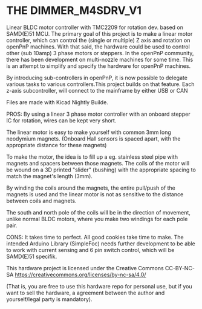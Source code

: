 # THE DIMMER_M4SDRV_V1
Linear BLDC motor controller with TMC2209 for rotation dev. based on SAMD(E)51 MCU. The primary goal of this project is to make a linear motor controller, which can control the (single or multiple) Z axis and rotation on openPnP machines. With that said, the hardware could be used to control other (sub 10amp) 3 phase motors or steppers. In the openPnP community, there has been development on multi-nozzle machines for some time. This is an attempt to simplify and specify the hardware for openPnP machines.

By introducing sub-controllers in openPnP, it is now possible to delegate various tasks to various controllers.This project builds on that feature. Each z-axis subcontroller, will connect to the mainframe by either USB or CAN

Files are made with Kicad Nightly Builde.
 
PROS: 
By using a linear 3 phase motor controller with an onboard stepper IC for rotation, wires can be kept very short.
 
The linear motor is easy to make yourself with common 3mm long neodymium magnets. (Onboard Hall sensors is spaced apart, with the appropriate distance for these magnets)
 
To make the motor, the idea is to fill up a eg. stainless steel pipe with magnets and spacers between those magnets. The coils of the motor will be wound on a 3D printed "slider" (bushing) with the appropriate spacing to match the magnet's length (3mm).
 
By winding the coils around the magnets, the entire pull/push of the magnets is used and the linear motor is not as sensitive to the distance between coils and magnets.
 
The south and north pole of the coils will be in the direction of movement, unlike normal BLDC motors, where you make two windings for each pole pair.
 
CONS: It takes time to perfect. All good cookies take time to make. The intended Arduino Library (SimpleFoc) needs further development to be able to work with current sensing and 6 pin switch control, which will be SAMD(E)51 specifik.

 
This hardware project is licensed under the Creative Commons CC-BY-NC-SA 
https://creativecommons.org/licenses/by-nc-sa/4.0/
 
(That is, you are free to use this hardware repo for personal use, but if you want to sell the hardware, a agreement between the author and yourself/legal party is mandatory).


